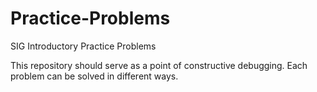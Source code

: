 # Practice-Problems
SIG Introductory Practice Problems

This repository should serve as a point of constructive debugging. Each problem can be solved in different ways.

